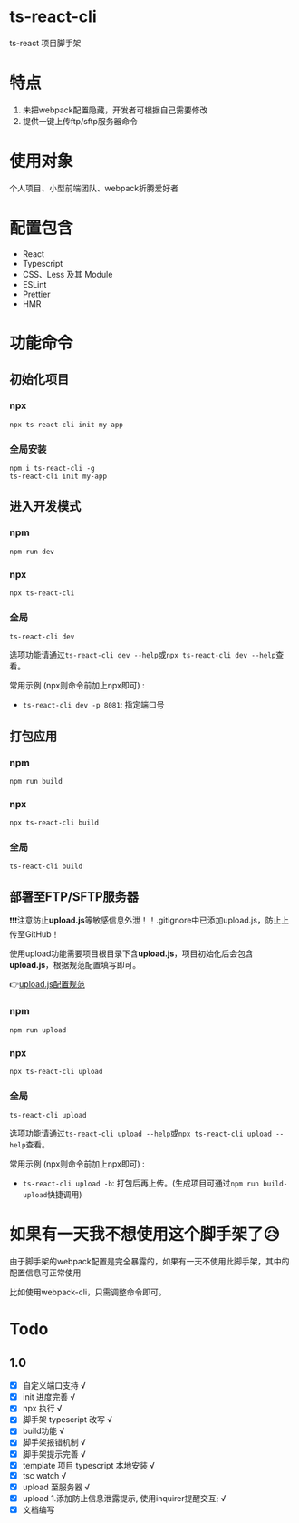 # ts-react-cli
ts-react 项目脚手架

# 特点
1. 未把webpack配置隐藏，开发者可根据自己需要修改
2. 提供一键上传ftp/sftp服务器命令

# 使用对象
个人项目、小型前端团队、webpack折腾爱好者

# 配置包含
- React
- Typescript
- CSS、Less 及其 Module
- ESLint
- Prettier
- HMR


# 功能命令

## 初始化项目

### npx
```
npx ts-react-cli init my-app
```
### 全局安装
```
npm i ts-react-cli -g
ts-react-cli init my-app
```

## 进入开发模式

### npm
```
npm run dev
```

### npx
```
npx ts-react-cli 
```

### 全局
```
ts-react-cli dev
```

选项功能请通过`ts-react-cli dev --help`或`npx ts-react-cli dev --help`查看。

常用示例 (npx则命令前加上npx即可) :
* `ts-react-cli dev -p 8081`: 指定端口号

## 打包应用

### npm
```
npm run build
```

### npx
```
npx ts-react-cli build
```

### 全局
```
ts-react-cli build
```

## 部署至FTP/SFTP服务器
❗❗❗注意防止**upload.js**等敏感信息外泄！！.gitignore中已添加upload.js，防止上传至GitHub！

使用upload功能需要项目根目录下含**upload.js**，项目初始化后会包含**upload.js**，根据规范配置填写即可。

👉[upload.js配置规范](https://github.com/Joeoeoe/ts-react-cli/blob/master/template/upload.js)
### npm
```
npm run upload
```

### npx
```
npx ts-react-cli upload
```

### 全局
```
ts-react-cli upload
```

选项功能请通过`ts-react-cli upload --help`或`npx ts-react-cli upload --help`查看。

常用示例 (npx则命令前加上npx即可) :
* `ts-react-cli upload -b`: 打包后再上传。(生成项目可通过`npm run build-upload`快捷调用)


# 如果有一天我不想使用这个脚手架了😥
由于脚手架的webpack配置是完全暴露的，如果有一天不使用此脚手架，其中的配置信息可正常使用

比如使用webpack-cli，只需调整命令即可。


# Todo

## 1.0
- [x] 自定义端口支持 √
- [x] init 进度完善 √
- [x] npx 执行 √
- [x] 脚手架 typescript 改写 √
- [x] build功能 √
- [x] 脚手架报错机制 √
- [x] 脚手架提示完善 √
- [x] template 项目 typescript 本地安装 √
- [x] tsc watch √
- [x] upload 至服务器 √
- [x] upload 1.添加防止信息泄露提示, 使用inquirer提醒交互; √
- [x] 文档编写
